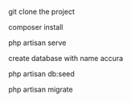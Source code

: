 git clone the project

composer install

php artisan serve

create database with name accura

php artisan db:seed

php artisan migrate
